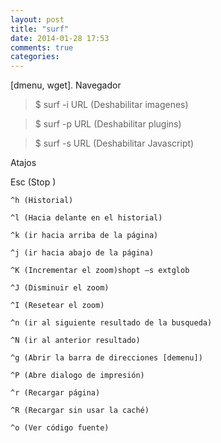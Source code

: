 ```yaml
---
layout: post
title: "surf"
date: 2014-01-28 17:53
comments: true
categories: 
---
```

[dmenu, wget]. Navegador 

>$ surf -i URL (Deshabilitar imagenes) 

>$ surf -p URL (Deshabilitar plugins) 

>$ surf -s URL (Deshabilitar Javascript) 

Atajos 

Esc (Stop )

	^h (Historial) 

	^l (Hacia delante en el historial) 

	^k (ir hacia arriba de la página) 

	^j (ir hacia abajo de la página) 

	^K (Incrementar el zoom)shopt –s extglob

	^J (Disminuir el zoom) 

	^I (Resetear el zoom) 

	^n (ir al siguiente resultado de la busqueda)

	^N (ir al anterior resultado)

	^g (Abrir la barra de direcciones [demenu]) 

	^P (Abre dialogo de impresión)

	^r (Recargar página)

	^R (Recargar sin usar la caché)

	^o (Ver código fuente)

